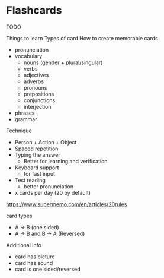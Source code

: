 # Flashcards

TODO


Things to learn
Types of card
How to create memorable cards


- pronunciation
- vocabulary
  - nouns (gender + plural/singular)
  - verbs
  - adjectives
  - adverbs
  - pronouns
  - prepositions
  - conjunctions
  - interjection
- phrases
- grammar


Technique
- Person + Action + Object
- Spaced repetition
- Typing the answer
  - Better for learning and verification
- Keyboard support
  - for fast input
- Test reading
  - better pronunciation
- x cards per day (20 by default)

https://www.supermemo.com/en/articles/20rules

card types
- A -> B (one sided)
- A -> B and B -> A (Reversed)

Additional info
- card has picture
- card has sound
- card is one sided/reversed


